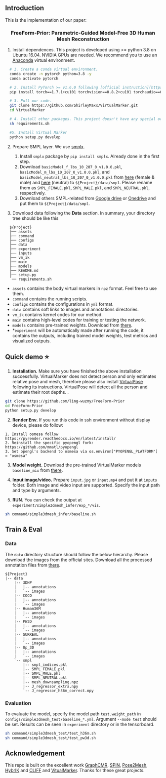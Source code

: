 ## Introduction

This is the implementation of our paper:
<h3 align="center">FreeForm-Prior: Parametric-Guided Model-Free 3D Human Mesh Reconstruction</h3>

1. Install dependences. This project is developed using >= python 3.8 on Ubuntu 16.04. NVIDIA GPUs are needed. We recommend you to use an [Anaconda](https://www.anaconda.com/) virtual environment.

  ```bash
    # 1. Create a conda virtual environment.
    conda create -n pytorch python=3.8 -y
    conda activate pytorch

    # 2. Install PyTorch >= v1.6.0 following [official instruction](https://pytorch.org/). Please adapt the cuda version to yours.
    pip install torch==1.7.1+cu101 torchvision==0.8.2+cu101 torchaudio==0.7.2 -f https://download.pytorch.org/whl/torch_stable.html

    # 3. Pull our code.
    git clone https://github.com/ShirleyMaxx/VirtualMarker.git
    cd VirtualMarker

    # 4. Install other packages. This project doesn't have any special or difficult-to-install dependencies.
    sh requirements.sh

    #5. Install Virtual Marker
    python setup.py develop
  ```
2. Prepare SMPL layer. We use [smplx](https://github.com/vchoutas/smplx#installation).

   1. Install `smplx` package by `pip install smplx`. Already done in the first step.
   2. Download `basicModel_f_lbs_10_207_0_v1.0.0.pkl`, `basicModel_m_lbs_10_207_0_v1.0.0.pkl`, and `basicModel_neutral_lbs_10_207_0_v1.0.0.pkl` from [here](https://smpl.is.tue.mpg.de/) (female & male) and [here](http://smplify.is.tue.mpg.de/) (neutral) to `${Project}/data/smpl`. Please rename them as `SMPL_FEMALE.pkl`, `SMPL_MALE.pkl`, and `SMPL_NEUTRAL.pkl`, respectively.
   3. Download others SMPL-related from [Google drive](https://drive.google.com/drive/folders/1LRMo_7raQuSRuUKAvXKSlzlvQJ5C0IHR?usp=share_link) or [Onedrive](https://chinapku-my.sharepoint.com/:f:/g/personal/2101111546_pku_edu_cn/EitToj4t0BlMmKAo6CZT2H8BMmkyAKQBjY6kO5h0htKveA?e=b57zU5) and put them to `${Project}/data/smpl`.
3. Download data following the **Data** section. In summary, your directory tree should be like this

  ```
    ${Project}
    ├── assets
    ├── command
    ├── configs
    ├── data  
    ├── experiment 
    ├── inputs 
    ├── vm_ik 
    ├── main 
    ├── models 
    ├── README.md
    ├── setup.py
    `── requirements.sh
  ```

  - `assets` contains the body virtual markers in `npz` format. Feel free to use them.
  - `command` contains the running scripts.
  - `configs` contains the configurations in `yml` format.
  - `data` contains soft links to images and annotations directories.
  - `vm_ik` contains kernel codes for our method.
  - `main` contains high-level codes for training or testing the network.
  - `models` contains pre-trained weights. Download from [there](https://github.com/ShirleyMaxx/VirtualMarker).
  - *`experiment` will be automatically made after running the code, it contains the outputs, including trained model weights, test metrics and visualized outputs.

## Quick demo :star:

1. **Installation.** Make sure you have finished the above installation successfully. VirtualMarker does not detect person and only estimates relative pose and mesh, therefore please also install [VirtualPose](https://github.com/wkom/VirtualPose) following its instructions. VirtualPose will detect all the person and estimate their root depths. .
  ```bash
  git clone https://github.com/ling-wuzmy/FreeForm-Prior
  cd FreeForm-Prior
  python setup.py develop
  ```

2. **Render Env.** If you run this code in ssh environment without display device, please do follow:
  ```
  1. Install osmesa follow https://pyrender.readthedocs.io/en/latest/install/
  2. Reinstall the specific pyopengl fork: https://github.com/mmatl/pyopengl
  3. Set opengl's backend to osmesa via os.environ["PYOPENGL_PLATFORM"] = "osmesa"
  ```

3. **Model weight.** Download the pre-trained VirtualMarker models `baseline_mix` from [there](https://github.com/ShirleyMaxx/VirtualMarker).

4. **Input image/video.** Prepare `input.jpg` or `input.mp4` and put it at `inputs` folder. Both image and video input are supported. Specify the input path and type by arguments.

5. **RUN.** You can check the output at `experiment/simple3dmesh_infer/exp_*/vis`.
  ```bash
  sh command/simple3dmesh_infer/baseline.sh
  ```
  

## Train & Eval

### Data

The `data` directory structure should follow the below hierarchy. Please download the images from the official sites. Download all the processed annotation files from [there](https://github.com/ShirleyMaxx/VirtualMarker).

```
${Project}
|-- data
    |-- 3DHP
    |   |-- annotations
    |   `-- images
    |-- COCO
    |   |-- annotations
    |   `-- images
    |-- Human36M
    |   |-- annotations
    |   `-- images
    |-- PW3D
    |   |-- annotations
    |   `-- images
    |-- SURREAL
    |   |-- annotations
    |   `-- images
    |-- Up_3D
    |   |-- annotations
    |   `-- images
    `-- smpl
        |-- smpl_indices.pkl
        |-- SMPL_FEMALE.pkl
        |-- SMPL_MALE.pkl
        |-- SMPL_NEUTRAL.pkl
        |-- mesh_downsampling.npz
        |-- J_regressor_extra.npy
        `-- J_regressor_h36m_correct.npy
```
### Evaluation

To evaluate the model, specify the model path `test.weight_path` in `configs/simple3dmesh_test/baseline_*.yml`. Argument `--mode test` should be set. Results can be seen in `experiment` directory or in the tensorboard.

```bash
sh command/simple3dmesh_test/test_h36m.sh
sh command/simple3dmesh_test/test_pw3d.sh
```





## Acknowledgement
This repo is built on the excellent work [GraphCMR](https://github.com/nkolot/GraphCMR), [SPIN](https://github.com/nkolot/SPIN), [Pose2Mesh](https://github.com/hongsukchoi/Pose2Mesh_RELEASE), [HybrIK](https://github.com/Jeff-sjtu/HybrIK) and [CLIFF](https://github.com/haofanwang/CLIFF) and [VitualMarker](https://github.com/ShirleyMaxx/VirtualMarker). Thanks for these great projects.

